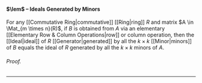 #### $\lem$ – Ideals Generated by Minors
For any [[Commutative Ring|commutative]] [[Ring|ring]] $R$ and matrix $A \in \Mat_{m \times n}(R)$, if $B$ is obtained from $A$ via an elementary [[Elementary Row & Column Operations|row]] or column operation, then the [[Ideal|ideal]] of $R$ [[Generator|generated]] by all the $k \times k$ [[Minor|minors]] of $B$ equals the ideal of $R$ generated by all the $k \times k$ minors of $A$.

###### *Proof.* 
***